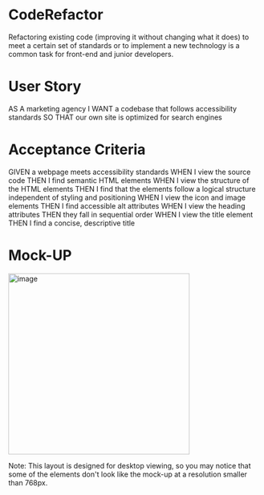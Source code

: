 # CodeRefactor
Refactoring existing code (improving it without changing what it does) to meet a certain set of standards or to implement a new technology is a common task for front-end and junior developers.

# User Story
AS A marketing agency
I WANT a codebase that follows accessibility standards
SO THAT our own site is optimized for search engines

# Acceptance Criteria
GIVEN a webpage meets accessibility standards
WHEN I view the source code
THEN I find semantic HTML elements
WHEN I view the structure of the HTML elements
THEN I find that the elements follow a logical structure independent of styling and positioning
WHEN I view the icon and image elements
THEN I find accessible alt attributes
WHEN I view the heading attributes
THEN they fall in sequential order
WHEN I view the title element
THEN I find a concise, descriptive title

# Mock-UP
<img width="361" alt="image" src="https://user-images.githubusercontent.com/96966964/175841243-95fdb774-ac5e-453e-aa14-da8104b662ec.png">

Note: This layout is designed for desktop viewing, so you may notice that some of the elements don't look like the mock-up at a resolution smaller than 768px. 
